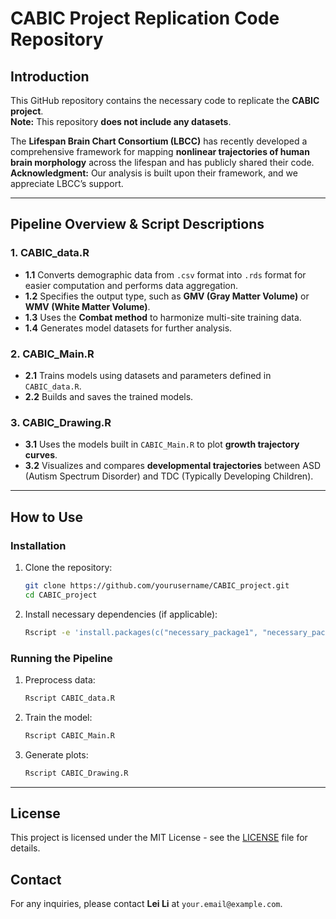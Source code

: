 # **CABIC Project Replication Code Repository**

## **Introduction**  
This GitHub repository contains the necessary code to replicate the **CABIC project**.  
**Note:** This repository **does not include any datasets**.  

The **Lifespan Brain Chart Consortium (LBCC)** has recently developed a comprehensive framework for mapping **nonlinear trajectories of human brain morphology** across the lifespan and has publicly shared their code.  
**Acknowledgment:** Our analysis is built upon their framework, and we appreciate LBCC’s support.  

---

## **Pipeline Overview & Script Descriptions**  

### **1. CABIC_data.R**  
- **1.1** Converts demographic data from `.csv` format into `.rds` format for easier computation and performs data aggregation.  
- **1.2** Specifies the output type, such as **GMV (Gray Matter Volume)** or **WMV (White Matter Volume)**.  
- **1.3** Uses the **Combat method** to harmonize multi-site training data.  
- **1.4** Generates model datasets for further analysis.  

### **2. CABIC_Main.R**  
- **2.1** Trains models using datasets and parameters defined in `CABIC_data.R`.  
- **2.2** Builds and saves the trained models.  

### **3. CABIC_Drawing.R**  
- **3.1** Uses the models built in `CABIC_Main.R` to plot **growth trajectory curves**.  
- **3.2** Visualizes and compares **developmental trajectories** between ASD (Autism Spectrum Disorder) and TDC (Typically Developing Children).  

---

## **How to Use**

### **Installation**
1. Clone the repository:
   ```sh
   git clone https://github.com/yourusername/CABIC_project.git
   cd CABIC_project
   ```
2. Install necessary dependencies (if applicable):
   ```sh
   Rscript -e 'install.packages(c("necessary_package1", "necessary_package2"))'
   ```

### **Running the Pipeline**
1. Preprocess data:
   ```sh
   Rscript CABIC_data.R
   ```
2. Train the model:
   ```sh
   Rscript CABIC_Main.R
   ```
3. Generate plots:
   ```sh
   Rscript CABIC_Drawing.R
   ```

---

## **License**
This project is licensed under the MIT License - see the [LICENSE](LICENSE) file for details.  

## **Contact**
For any inquiries, please contact **Lei Li** at `your.email@example.com`.  
